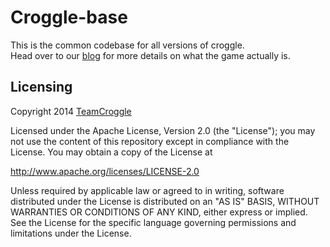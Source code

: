 # Croggle-base
This is the common codebase for all versions of croggle.  
Head over to our [blog][] for more details on what the game actually is.

## Licensing
Copyright 2014 [TeamCroggle][teamcroggle]

Licensed under the Apache License, Version 2.0 (the "License");
you may not use the content of this repository except in compliance with the License.
You may obtain a copy of the License at

http://www.apache.org/licenses/LICENSE-2.0

Unless required by applicable law or agreed to in writing, software
distributed under the License is distributed on an "AS IS" BASIS,
WITHOUT WARRANTIES OR CONDITIONS OF ANY KIND, either express or implied.
See the License for the specific language governing permissions and
limitations under the License.

[teamcroggle]: https://github.com/TeamCroggle
[blog]: http://teamcroggle.github.io
